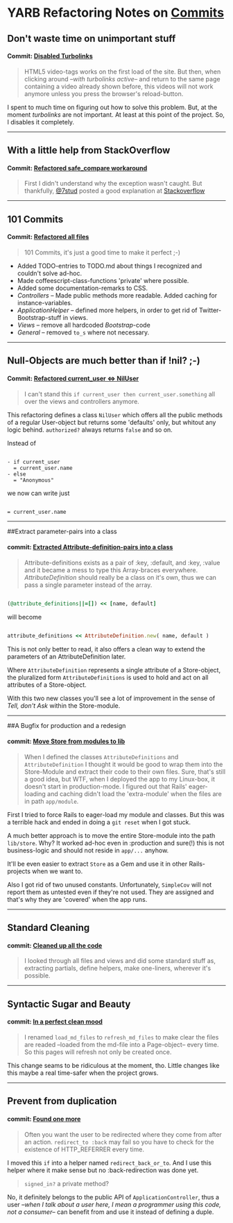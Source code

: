 # YARB Refactoring Notes on [Commits](https://github.com/iboard/yarb/commits/master)

<!-- Place this tag where you want the +1 button to render. -->
<div class="g-plusone" data-annotation="inline" data-width="300"></div>

## Don't waste time on unimportant stuff

#### Commit: [Disabled Turbolinks](https://github.com/iboard/yarb/commit/e8afa42805baca0115870724efed3b405d6036eb)

> HTML5 video-tags works on the first load of the site. But then,
> when clicking around _–with turbolinks active–_ and return to the
> same page containing a video already shown before, this videos will not
> work anymore unless you press the browser's reload-button.

I spent to much time on figuring out how to solve this problem. 
But, at the moment _turbolinks_ are not important. 
At least at this point of the project.  So, I disables it completely.

----

## With a little help from StackOverflow

#### Commit: [Refactored safe_compare workaround](https://github.com/iboard/yarb/commit/5f00305d8599bebb6d4a806741c12d896ccd5055)

> First I didn't understand why the exception wasn't caught. But
> thankfully, [@7stud][7stud] posted a good explanation at
> [Stackoverflow][so_spaceship]


----

## 101 Commits

#### Commit: [Refactored all files](https://github.com/iboard/yarb/commit/c86a4ac7b062a825339f13584ed51ffa07aaabb7)

> 101 Commits, it's just a good time to make it perfect ;-)

* Added TODO-entries to TODO.md about things I recognized and couldn't
  solve ad-hoc.
* Made coffeescript-class-functions 'private' where
  possible.
* Added some documentation-remarks to CSS.
* _Controllers_ – Made public methods more readable. Added caching for
  instance-variables.
* _ApplicationHelper_ – defined more helpers, in order to get rid of 
  Twitter-Bootstrap-stuff in views.
* _Views_ – remove all hardcoded _Bootstrap_-code
* _General_ – removed `to_s` where not necessary.

----

## Null-Objects are much better than if !nil? ;-)

#### Commit: [Refactored current_user <=> NilUser](https://github.com/iboard/yarb/commit/0017ba577bcc004d51be3b1cccaa733a04aa1119)

> I can't stand this `if current_user then current_user.something` all
> over the views and controllers anymore.

This refactoring defines a class `NilUser` which offers all the public
methods of a regular User-object but returns some 'defaults' only, but
whitout any logic behind. `authorized?` always returns `false` and so on.

Instead of

```haml

- if current_user
  = current_user.name
- else
  = "Anonymous"
```

we now can write just

```haml

= current_user.name
```

----

##Extract parameter-pairs into a class

#### commit: [Extracted Attribute-definition-pairs into a class](https://github.com/iboard/yarb/commit/b5a4829ca6176385f7f31173466d0bb2193de758)

> Attribute-definitions exists as a pair of :key, :default, and :key, :value 
> and it became a mess to type this Array-braces everywhere.
> _AttributeDefinition_ should really be a class on it's own, thus we
> can pass a single parameter instead of the array.

```ruby

(@attribute_definitions||=[]) << [name, default]
```

will become

```ruby

attribute_definitions << AttributeDefinition.new( name, default )
```

This is not only better to read, it also offers a clean way to extend
the parameters of an AttributeDefinition later.

Where `AttributeDefinition` represents a single attribute of a
Store-object, the pluralized form `AttributeDefinitions` is used to hold
and act on all attributes of a Store-object.

With this two new classes you'll see a lot of improvement in the sense
of *_Tell, don't Ask_* within the Store-module.


----

##A Bugfix for production and a redesign

#### commit: [Move Store from modules to lib](https://github.com/iboard/yarb/commit/d28802d33388da1fcfdfd45e32a113f408b8bcba)

> When I defined the classes `AttributeDefinitions` and
`AttributeDefinition` I thought it would be good to wrap them into the
Store-Module and extract their code to their own files.
> Sure, that's still a good idea, but WTF, when I deployed the app to my
Linux-box, it doesn't start in production-mode.
> I figured out that Rails' eager-loading and caching didn't load the
'extra-module' when the files are in path `app/module`.

First I tried to force Rails to eager-load my module and classes. But
this was a terrible hack and ended in doing a `git reset` when I got stuck.

A much better approach is to move the entire Store-module into the path
`lib/store`. Why? It worked ad-hoc even in :production and sure(!) this is not
business-logic and should not reside in `app/...` anyhow.

It'll be even easier to extract `Store` as a Gem and use it in other
Rails-projects when we want to.

Also I got rid of two unused constants. Unfortunately, `SimpleCov` will
not report them as untested even if they're not used. They are assigned
and that's why they are 'covered' when the app runs.

----

## Standard Cleaning

#### commit: [Cleaned up all the code](https://github.com/iboard/yarb/commit/630b6a093fa31c4aced6556bc1c12ae1d7bb722f)

> I looked through all files and views and did some standard stuff as,
> extracting partials, define helpers, make one-liners, wherever it's
> possible.

----

## Syntactic Sugar and Beauty

#### commit: [In a perfect clean mood](https://github.com/iboard/yarb/commit/eb4eab2fffa01318fb3947d76d6974b414b17807)

> I renamed `load_md_files` to `refresh_md_files` to make clear the
> files are readed –loaded from the md-file into a Page-object– every
> time. So this pages will refresh not only be created once.

This change seams to be ridiculous at the moment, tho. Little changes like this 
maybe a real time-safer when the project grows.

----

## Prevent from duplication

#### commit: [Found one more](https://github.com/iboard/yarb/commit/9189087a35ab2e122dc29c3084c12a49dc73730b)

> Often you want the user to be redirected where they come from after
> an action. `redirect_to :back` may fail so you have to check for the
> existence of HTTP_REFERRER every time.
  
I moved this `if` into a helper named `redirect_back_or_to`. And I use
this helper where it make sense but no :back-redirection was done yet.

> `signed_in?` a private method?

No, it definitely belongs to the public API of `ApplicationController`,
thus a user –_when I talk about a user here, I mean a programmer using
this code, not a consumer_– can benefit from and use it instead of
defining a duple. 


[7stud]:  http://stackoverflow.com/users/926143/7stud 
[so_spaceship]:  http://stackoverflow.com/questions/18346352/how-does-the-spaceship-operator-in-ruby-throw-exceptions  


<!-- Place this tag after the last +1 button tag. -->
<script type="text/javascript">
  (function() {
var po = document.createElement('script'); po.type = 'text/javascript'; po.async = true;
  po.src = 'https://apis.google.com/js/plusone.js';
  var s = document.getElementsByTagName('script')[0]; s.parentNode.insertBefore(po, s);
})();
</script>
